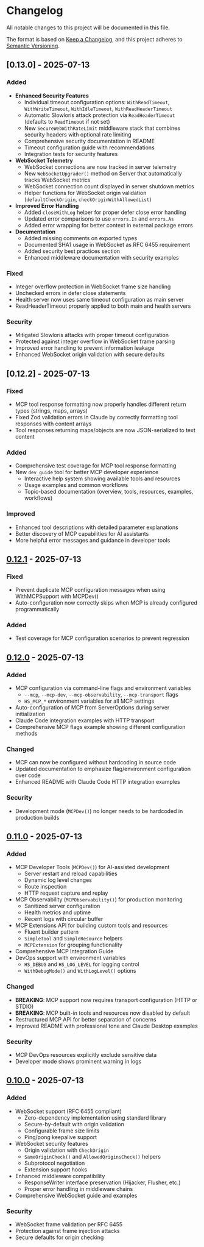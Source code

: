 # Changelog

All notable changes to this project will be documented in this file.

The format is based on [Keep a Changelog](https://keepachangelog.com/en/1.0.0/),
and this project adheres to [Semantic Versioning](https://semver.org/spec/v2.0.0.html).

## [0.13.0] - 2025-07-13

### Added
- **Enhanced Security Features**
  - Individual timeout configuration options: `WithReadTimeout`, `WithWriteTimeout`, `WithIdleTimeout`, `WithReadHeaderTimeout`
  - Automatic Slowloris attack protection via `ReadHeaderTimeout` (defaults to `ReadTimeout` if not set)
  - New `SecureWebWithRateLimit` middleware stack that combines security headers with optional rate limiting
  - Comprehensive security documentation in README
  - Timeout configuration guide with recommendations
  - Integration tests for security features
- **WebSocket Telemetry**
  - WebSocket connections are now tracked in server telemetry
  - New `WebSocketUpgrader()` method on Server that automatically tracks WebSocket metrics
  - WebSocket connection count displayed in server shutdown metrics
  - Helper functions for WebSocket origin validation (`defaultCheckOrigin`, `checkOriginWithAllowedList`)
- **Improved Error Handling**
  - Added `closeWithLog` helper for proper defer close error handling
  - Updated error comparisons to use `errors.Is` and `errors.As`
  - Added error wrapping for better context in external package errors
- **Documentation**
  - Added missing comments on exported types
  - Documented SHA1 usage in WebSocket as RFC 6455 requirement
  - Added security best practices section
  - Enhanced middleware documentation with security examples

### Fixed
- Integer overflow protection in WebSocket frame size handling
- Unchecked errors in defer close statements
- Health server now uses same timeout configuration as main server
- ReadHeaderTimeout properly applied to both main and health servers

### Security
- Mitigated Slowloris attacks with proper timeout configuration
- Protected against integer overflow in WebSocket frame parsing
- Improved error handling to prevent information leakage
- Enhanced WebSocket origin validation with secure defaults

## [0.12.2] - 2025-07-13

### Fixed
- MCP tool response formatting now properly handles different return types (strings, maps, arrays)
- Fixed Zod validation errors in Claude by correctly formatting tool responses with content arrays
- Tool responses returning maps/objects are now JSON-serialized to text content

### Added
- Comprehensive test coverage for MCP tool response formatting
- New `dev_guide` tool for better MCP developer experience
  - Interactive help system showing available tools and resources
  - Usage examples and common workflows
  - Topic-based documentation (overview, tools, resources, examples, workflows)

### Improved
- Enhanced tool descriptions with detailed parameter explanations
- Better discovery of MCP capabilities for AI assistants
- More helpful error messages and guidance in developer tools

## [0.12.1] - 2025-07-13

### Fixed
- Prevent duplicate MCP configuration messages when using WithMCPSupport with MCPDev()
- Auto-configuration now correctly skips when MCP is already configured programmatically

### Added
- Test coverage for MCP configuration scenarios to prevent regression

## [0.12.0] - 2025-07-13

### Added
- MCP configuration via command-line flags and environment variables
  - `--mcp`, `--mcp-dev`, `--mcp-observability`, `--mcp-transport` flags
  - `HS_MCP_*` environment variables for all MCP settings
- Auto-configuration of MCP from ServerOptions during server initialization
- Claude Code integration examples with HTTP transport
- Comprehensive MCP flags example showing different configuration methods

### Changed
- MCP can now be configured without hardcoding in source code
- Updated documentation to emphasize flag/environment configuration over code
- Enhanced README with Claude Code HTTP integration examples

### Security
- Development mode (`MCPDev()`) no longer needs to be hardcoded in production builds

## [0.11.0] - 2025-07-13

### Added
- MCP Developer Tools (`MCPDev()`) for AI-assisted development
  - Server restart and reload capabilities
  - Dynamic log level changes
  - Route inspection
  - HTTP request capture and replay
- MCP Observability (`MCPObservability()`) for production monitoring
  - Sanitized server configuration
  - Health metrics and uptime
  - Recent logs with circular buffer
- MCP Extensions API for building custom tools and resources
  - Fluent builder pattern
  - `SimpleTool` and `SimpleResource` helpers
  - `MCPExtension` for grouping functionality
- Comprehensive MCP Integration Guide
- DevOps support with environment variables
  - `HS_DEBUG` and `HS_LOG_LEVEL` for logging control
  - `WithDebugMode()` and `WithLogLevel()` options

### Changed
- **BREAKING**: MCP support now requires transport configuration (HTTP or STDIO)
- **BREAKING**: MCP built-in tools and resources now disabled by default
- Restructured MCP API for better separation of concerns
- Improved README with professional tone and Claude Desktop examples

### Security
- MCP DevOps resources explicitly exclude sensitive data
- Developer mode shows prominent warning in logs

## [0.10.0] - 2025-07-13

### Added
- WebSocket support (RFC 6455 compliant)
  - Zero-dependency implementation using standard library
  - Secure-by-default with origin validation
  - Configurable frame size limits
  - Ping/pong keepalive support
- WebSocket security features
  - Origin validation with `CheckOrigin`
  - `SameOriginCheck()` and `AllowedOriginsCheck()` helpers
  - Subprotocol negotiation
  - Extension support hooks
- Enhanced middleware compatibility
  - ResponseWriter interface preservation (Hijacker, Flusher, etc.)
  - Proper error handling in middleware chains
- Comprehensive WebSocket guide and examples

### Security
- WebSocket frame validation per RFC 6455
- Protection against frame injection attacks
- Secure defaults for origin checking

[0.12.1]: https://github.com/osauer/hyperserve/compare/v0.12.0...v0.12.1
[0.12.0]: https://github.com/osauer/hyperserve/compare/v0.11.0...v0.12.0
[0.11.0]: https://github.com/osauer/hyperserve/compare/v0.10.0...v0.11.0
[0.10.0]: https://github.com/osauer/hyperserve/compare/v0.9.0...v0.10.0
